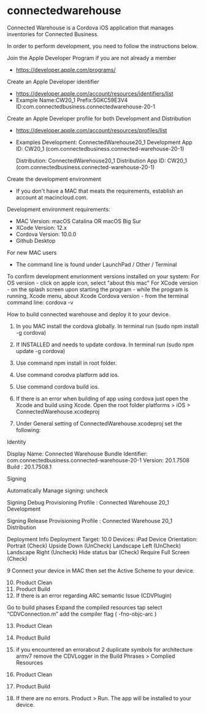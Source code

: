 # connectedwarehouse
Connected Warehouse is a Cordova iOS application that manages inventories for Connected Business.

In order to perform development, you need to follow the instructions below.

Join the Apple Developer Program if you are not already a member
- https://developer.apple.com/programs/

Create an Apple Developer identifier
- https://developer.apple.com/account/resources/identifiers/list
- Example
       Name:CW20_1
       Prefix:5GKC59E3V4
       ID:com.connectedbusiness.connectedwarehouse-20-1
 
Create an Apple Developer profile for both Development and Distribution
- https://developer.apple.com/account/resources/profiles/list
- Examples
     Development: ConnectedWarehouse20_1 Development 
     App ID: CW20_1 (com.connectedbusiness.connected-warehouse-20-1)

     Distribution: ConnectedWarehouse20_1 Distribution
     App ID: CW20_1 (com.connectedbusiness.connected-warehouse-20-1)

Create the development environment
- If you don't have a MAC that meats the requirements, establish an account at macincloud.com.

Development environment requirements:
- MAC Version: macOS Catalina OR macOS Big Sur
- XCode Version: 12.x
- Cordova Version: 10.0.0
- Github Desktop

For new MAC users
- The command line is found under LaunchPad / Other / Terminal

To confirm development envrionment versions installed on your system:
	For OS version
		- click on apple icon, select "about this mac"
	For XCode version
		- on the splash screen upon starting the program
		- while the program is running, Xcode menu, about Xcode
	Cordova version
		- from the terminal command line: cordova -v
 
How to build connected warehouse and deploy it to your device.

1. In you MAC install the cordova globally. In terminal run (sudo npm install -g cordova)

2. If INSTALLED and needs to update cordova. In terminal run  (sudo npm update -g cordova)

3. Use command npm install in root folder.

4. Use command corodva platform add ios.

5. Use command cordova build ios.

6. If there is an error when building of app using cordova just open the Xcode and build using Xcode. Open the root folder platforms > iOS > ConnectedWarehouse.xcodeproj

7. Under General setting of ConnectedWarehouse.xcodeproj set the following:

Identity

Display Name: Connected Warehouse
Bundle Identifier: com.connectedbusiness.connected-warehouse-20-1
Version: 20.1.7508
Build  : 20.1.7508.1

Signing

Automatically Manage signing:  uncheck

Signing Debug
Provisioning Profile : Connected Warehouse 20_1 Development

Signing Release
Provisioning Profile : Connected Warehouse 20_1 Distribution

Deployment Info
Deployment Target: 10.0
Devices: iPad
Device Orientation: Portrait (Check)
                    Upside Down (UnCheck)
                    Landscape Left (UnCheck)
		    Landscape Right (Uncheck)
                    Hide status bar (Check)
		    Require Full Screen (Check)

9 Connect your device in MAC then set the Active Scheme to your device.

10. Product Clean 
11. Product Build 
12. If there is an error regarding ARC semantic Issue (CDVPlugin)

Go to build phases
Expand the compiled resources tap
select “CDVConnection.m”
add the compiler flag ( -fno-objc-arc )

13. Product Clean 
14. Product Build 


15. if you encountered an errorabout 2 duplicate symbols for architecture armv7 remove the CDVLogger in the Build Phrases > Complied Resources

16. Product Clean 
17. Product Build 

18. If there are no errors. Product > Run. The app will be installed to your device.
